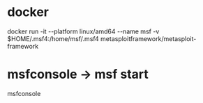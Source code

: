 # docker

docker run -it --platform linux/amd64 --name msf -v $HOME/.msf4:/home/msf/.msf4 metasploitframework/metasploit-framework

# msfconsole -> msf start

msfconsole
